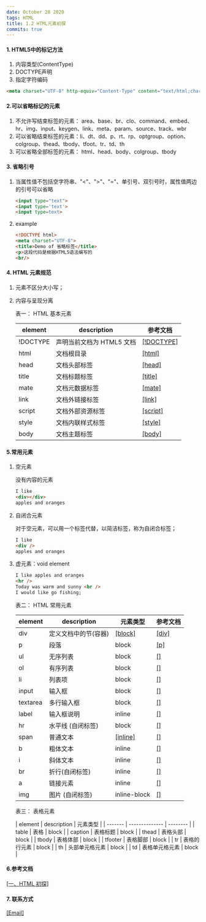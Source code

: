 ```yaml
---
date: October 28 2020
tags: HTML
title: 1.2 HTML元素初探
commits: true
---
```


#### 1. HTML5中的标记方法

1. 内容类型(ContentType)
2. DOCTYPE声明
3. 指定字符编码

```html
<meta charset="UTF-8" http-equiv="Content-Type" content="text/html;chartset=UTF-8">
```

#### 2.可以省略标记的元素

1. 不允许写结束标签的元素： area、base、br、clo、command、embed、hr、img、input、keygen、link、meta、param、source、track、wbr
2. 可以省略结束标签的元素：li、dt、dd、p、rt、rp、optgroup、option、colgroup、thead、tbody、tfoot、tr、td、th
3. 可以省略全部标签的元素： html、head、body、colgroup、tbody

#### 3. 省略引号

1. 当属性值不包括空字符串、"<"、">"、"="、单引号、双引号时，属性值两边的引号可以省略

   ```html
   <input type="text">
   <input type='text'>
   <input type=text>
   ```

2. example

   ```html
   <!DOCTYPE html>
   <meta charset="UTF-8">
   <title>Demo of 省略标签</title>
   <p>这段代码是根据HTML5语法编写的
   <br/>
   ```

#### 4. HTML 元素规范

1.  元素不区分大小写；

2.  内容与呈现分离

    表一： HTML 基本元素

    | element  | description               | 参考文档       |
    | -------- | ------------------------- | -------------- |
    | !DOCTYPE | 声明当前文档为 HTML5 文档 | [[!DOCTYPE]]() |
    | html     | 文档根目录                | [[html]]()     |
    | head     | 文档头部标签              | [[head]]()     |
    | title    | 文档标题标签              | [[title]]()    |
    | mate     | 文档元数据标签            | [[mate]]()     |
    | link     | 文档外链接标签            | [[link]]()     |
    | script   | 文档外部资源标签          | [[script]]()   |
    | style    | 文档内联样式标签          | [[style]]()    |
    | body     | 文档主题标签              | [[body]]()     |

#### 5.常用元素

1. 空元素

   没有内容的元素

   ```html
   I like
   <div></div>
   apples and oranges
   ```

2. 自闭合元素

   对于空元素，可以用一个标签代替，以简洁标签，称为自闭合标签；

   ```html
   I like
   <div />
   apples and oranges
   ```

3. 虚元素：void element

   ```html
   I like apples and oranges
   <hr />
   Today was warm and sunny <br />
   I would like go fishing;
   ```

   表二： HTML 常用元素

   | element  | description          | 元素类型     | 参考文档  |
   | -------- | -------------------- | ------------ | --------- |
   | div      | 定义文档中的节(容器) | [[block]]()  | [[div]]() |
   | p        | 段落                 | block        | [[p]]()   |
   | ul       | 无序列表             | block        | [[]]()    |
   | ol       | 有序列表             | block        | [[]]()    |
   | li       | 列表项               | block        | [[]]()    |
   | input    | 输入框               | block        | [[]]()    |
   | textarea | 多行输入框           | block        | [[]]()    |
   | label    | 输入框说明           | inline       | [[]]()    |
   | hr       | 水平线 (自闭标签)    | block        | [[]]()    |
   | span     | 普通文本             | [[inline]]() | [[]]()    |
   | b        | 粗体文本             | inline       | [[]]()    |
   | i        | 斜体文本             | inline       | [[]]()    |
   | br       | 折行(自闭标签)       | inline       | [[]]()    |
   | a        | 链接元素             | inline       | [[]]()    |
   | img      | 图片 (自闭标签)      | inline-block | [[]]()    |
   
   表三： 表格元素

   | element | description    | 元素类型 |
| ------- | -------------- | -------- |
   | table   | 表格           | block    |
   | caption | 表格标题       | block    |
   | thead   | 表格头部       | block    |
   | tbody   | 表格体部       | block    |
   | tfooter | 表格脚部       | block    |
   | tr      | 表格的行元素   | block    |
   | th      | 头部单元格元素 | block    |
   | td      | 表格单元格元素 | block    |

#### 6.参考文档

[[一、HTML 初探]](https://web-oyster.github.io/2020/10/28/HTML/Tutorial/%E4%B8%80%E3%80%81HTML%20%E5%88%9D%E6%8E%A2/)

#### 7. 联系方式

[[Email]](yuanmin8888@outlook.com)